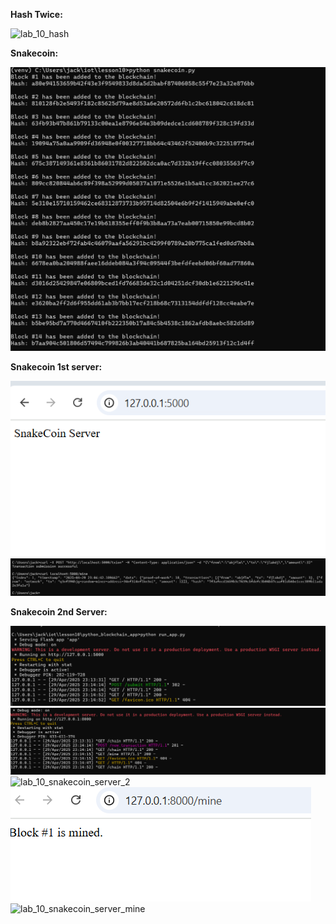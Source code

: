 **Hash Twice:**

<img src="lab_10_hash.png" alt="lab_10_hash" >

**Snakecoin:**

<img src="lab_10_snakecoin_py.png" alt="lab_10_snakecoin_py" >

**Snakecoin 1st server:**

<img src="lab_10_snakecoin_server.png" alt="lab_10_snakecoin_sever" >

<img src="lab_10_mine.png" alt="lab_10_mine" >

**Snakecoin 2nd Server:**

<img src="lab_10_running_clone.png" alt="lab_10_running_clone" >

<img src="lab_10_running_cloner.png" alt="lab_10_running_cloner" >

<img src="lab_10_snakecoin_sever_2.png" alt="lab_10_snakecoin_server_2" >

<img src="lab_10_block1.png" alt="lab_10_block1" >

<img src="lab_10_snakecoin_sever_mine.png" alt="lab_10_snakecoin_server_mine" >
